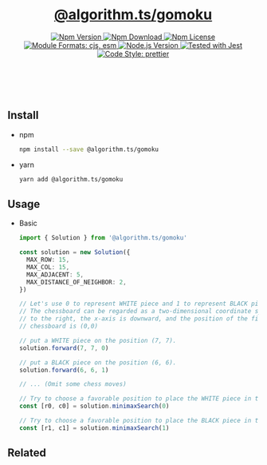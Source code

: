 <header>
  <h1 align="center">
    <a href="https://github.com/guanghechen/algorithm.ts/tree/@algorithm.ts/gomoku@4.0.1/packages/gomoku#readme">@algorithm.ts/gomoku</a>
  </h1>
  <div align="center">
    <a href="https://www.npmjs.com/package/@algorithm.ts/gomoku">
      <img
        alt="Npm Version"
        src="https://img.shields.io/npm/v/@algorithm.ts/gomoku.svg"
      />
    </a>
    <a href="https://www.npmjs.com/package/@algorithm.ts/gomoku">
      <img
        alt="Npm Download"
        src="https://img.shields.io/npm/dm/@algorithm.ts/gomoku.svg"
      />
    </a>
    <a href="https://www.npmjs.com/package/@algorithm.ts/gomoku">
      <img
        alt="Npm License"
        src="https://img.shields.io/npm/l/@algorithm.ts/gomoku.svg"
      />
    </a>
    <a href="#install">
      <img
        alt="Module Formats: cjs, esm"
        src="https://img.shields.io/badge/module_formats-cjs%2C%20esm-green.svg"
      />
    </a>
    <a href="https://github.com/nodejs/node">
      <img
        alt="Node.js Version"
        src="https://img.shields.io/node/v/@algorithm.ts/gomoku"
      />
    </a>
    <a href="https://github.com/facebook/jest">
      <img
        alt="Tested with Jest"
        src="https://img.shields.io/badge/tested_with-jest-9c465e.svg"
      />
    </a>
    <a href="https://github.com/prettier/prettier">
      <img
        alt="Code Style: prettier"
        src="https://img.shields.io/badge/code_style-prettier-ff69b4.svg?style=flat-square"
      />
    </a>
  </div>
</header>
<br/>

## Install

- npm

  ```bash
  npm install --save @algorithm.ts/gomoku
  ```

- yarn

  ```bash
  yarn add @algorithm.ts/gomoku
  ```

## Usage

- Basic

  ```typescript
  import { Solution } from '@algorithm.ts/gomoku'

  const solution = new Solution({
    MAX_ROW: 15,
    MAX_COL: 15,
    MAX_ADJACENT: 5,
    MAX_DISTANCE_OF_NEIGHBOR: 2,
  })

  // Let's use 0 to represent WHITE piece and 1 to represent BLACK piece.
  // The chessboard can be regarded as a two-dimensional coordinate system, in which the y-axis is
  // to the right, the x-axis is downward, and the position of the first moveable piece on the
  // chessboard is (0,0)

  // put a WHITE piece on the position (7, 7).
  solution.forward(7, 7, 0)

  // put a BLACK piece on the position (6, 6).
  solution.forward(6, 6, 1)

  // ... (Omit some chess moves)

  // Try to choose a favorable position to place the WHITE piece in the free position of the chessboard.
  const [r0, c0] = solution.minimaxSearch(0)

  // Try to choose a favorable position to place the BLACK piece in the free position of the chessboard.
  const [r1, c1] = solution.minimaxSearch(1)
  ```

## Related

[homepage]:
  https://github.com/guanghechen/algorithm.ts/tree/@algorithm.ts/gomoku@4.0.1/packages/gomoku#readme

